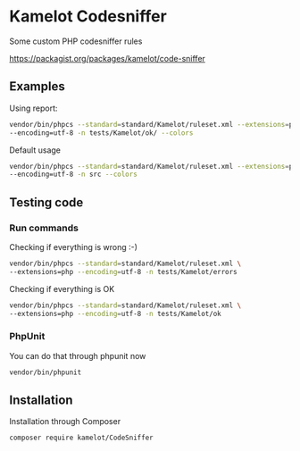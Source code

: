 # Kamelot Codesniffer

Some custom PHP codesniffer rules

https://packagist.org/packages/kamelot/code-sniffer

## Examples

Using report:

```bash
vendor/bin/phpcs --standard=standard/Kamelot/ruleset.xml --extensions=php \
--encoding=utf-8 -n tests/Kamelot/ok/ --colors
```

Default usage
```bash
vendor/bin/phpcs --standard=standard/Kamelot/ruleset.xml --extensions=php \
--encoding=utf-8 -n src --colors
```

## Testing code

### Run commands

Checking if everything is wrong :-)

```bash
vendor/bin/phpcs --standard=standard/Kamelot/ruleset.xml \
--extensions=php --encoding=utf-8 -n tests/Kamelot/errors
```

Checking if everything is OK

```bash
vendor/bin/phpcs --standard=standard/Kamelot/ruleset.xml \
--extensions=php --encoding=utf-8 -n tests/Kamelot/ok
```

### PhpUnit
You can do that through phpunit now


```bash
vendor/bin/phpunit
```

## Installation

Installation through Composer

    composer require kamelot/CodeSniffer   
